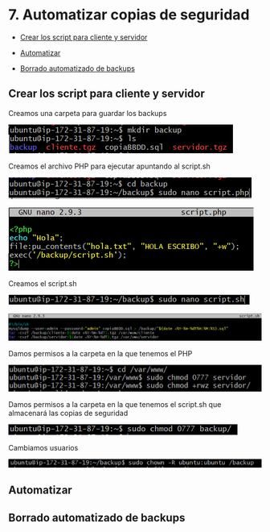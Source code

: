 # 7. Automatizar copias de seguridad

- [Crear los script para cliente y servidor](#crear-los-script-para-cliente-y-servidor)

- [Automatizar](#automatizar)

- [Borrado automatizado de backups](#borrado-automatizado-de-backups)

## Crear los script para cliente y servidor

Creamos una carpeta para guardar los backups

![](images/tarea-7/tarea-7.PNG)

Creamos el archivo PHP para ejecutar apuntando al script.sh

![](images/tarea-7/tarea-7_2.PNG)

![](images/tarea-7/tarea-7_3.PNG)

Creamos el script.sh

![](images/tarea-7/tarea-7_4.PNG)

![](images/tarea-7/tarea-7_5.PNG)

Damos permisos a la carpeta en la que tenemos el PHP

![](images/tarea-7/tarea-7_6.PNG)

Damos permisos a la carpeta en la que tenemos el script.sh que almacenará las copias de seguridad

![](images/tarea-7/tarea-7_7.PNG)

Cambiamos usuarios

![](images/tarea-7/tarea-7_8.PNG)

## Automatizar



## Borrado automatizado de backups



